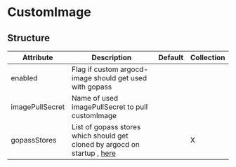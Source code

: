 # CustomImage 
 

## Structure 
 

| Attribute       | Description                                                                                 | Default | Collection  |
| --------------- | ------------------------------------------------------------------------------------------- | ------- | ----------  |
| enabled         | Flag if custom argocd-image should get used with gopass                                     |         |             |
| imagePullSecret | Name of used imagePullSecret to pull customImage                                            |         |             |
| gopassStores    | List of gopass stores which should get cloned by argocd on startup , [here](GopassStore.md) |         | X           |